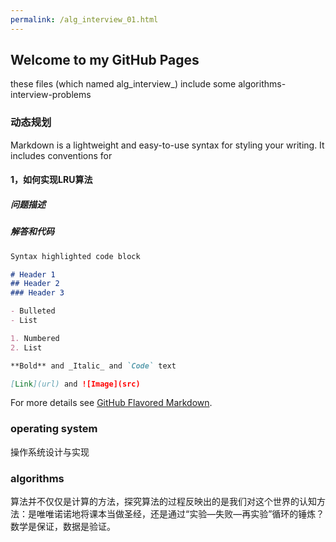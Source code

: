 ```yaml
---
permalink: /alg_interview_01.html
---
```

## Welcome to  my  GitHub Pages
these files (which named alg_interview_<number>) include some algorithms-interview-problems

### 动态规划

Markdown is a lightweight and easy-to-use syntax for styling your writing. It includes conventions for
#### 1，如何实现LRU算法
##### 问题描述
##### 解答和代码

```markdown
Syntax highlighted code block

# Header 1
## Header 2
### Header 3

- Bulleted
- List

1. Numbered
2. List

**Bold** and _Italic_ and `Code` text

[Link](url) and ![Image](src)
```

For more details see [GitHub Flavored Markdown](https://guides.github.com/features/mastering-markdown/).


### operating system
操作系统设计与实现

### algorithms

算法并不仅仅是计算的方法，探究算法的过程反映出的是我们对这个世界的认知方法：是唯唯诺诺地将课本当做圣经，还是通过“实验—失败—再实验”循环的锤炼？数学是保证，数据是验证。

